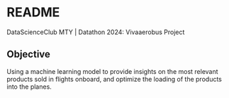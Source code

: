 # README
DataScienceClub MTY | Datathon 2024: Vivaaerobus Project

## Objective
Using a machine learning model to provide insights on the most relevant products sold in flights onboard, and optimize the loading of the products into the planes.

